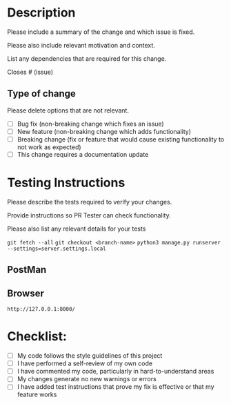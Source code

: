 # Description

Please include a summary of the change and which issue is fixed.

Please also include relevant motivation and context.

List any dependencies that are required for this change.

Closes # (issue)

## Type of change

Please delete options that are not relevant.

- [ ] Bug fix (non-breaking change which fixes an issue)
- [ ] New feature (non-breaking change which adds functionality)
- [ ] Breaking change (fix or feature that would cause existing functionality to not work as expected)
- [ ] This change requires a documentation update

# Testing Instructions

Please describe the tests required to verify your changes.

Provide instructions so PR Tester can check functionality.

Please also list any relevant details for your tests

`git fetch --all`
`git checkout <branch-name>`
`python3 manage.py runserver --settings=server.settings.local `

## PostMan

## Browser

`http://127.0.0.1:8000/`

# Checklist:

- [ ] My code follows the style guidelines of this project
- [ ] I have performed a self-review of my own code
- [ ] I have commented my code, particularly in hard-to-understand areas
- [ ] My changes generate no new warnings or errors
- [ ] I have added test instructions that prove my fix is effective or that my feature works
